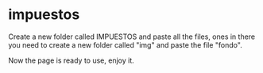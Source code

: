 # impuestos

Create a new folder called IMPUESTOS and paste all the files, ones in there you need to create a new folder called "img" and paste the file "fondo".

Now the page is ready to use, enjoy it.
